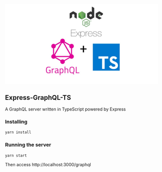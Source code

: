<p align="center">
  <img src="src/public/img/logo.jpg"/>
</p>

## Express-GraphQL-TS

A GraphQL server written in TypeScript powered by Express

### Installing

```bash
yarn install
```

### Running the server

```bash
yarn start
```

Then access http://localhost:3000/graphql

